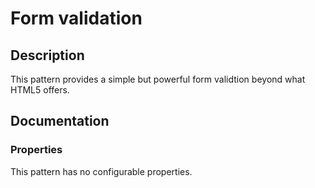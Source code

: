 # Form validation

## Description
This pattern provides a simple but powerful form validtion beyond what HTML5 offers.

## Documentation

### Properties

This pattern has no configurable properties.

